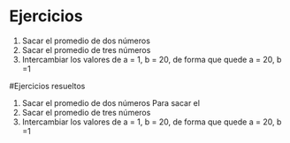# Ejercicios
1. Sacar el promedio de dos números
2. Sacar el promedio de tres números
3. Intercambiar los valores de a = 1, b = 20, de forma que quede a = 20, b =1


#Ejercicios resueltos
1. Sacar el promedio de dos números
Para sacar el 
2. Sacar el promedio de tres números
3. Intercambiar los valores de a = 1, b = 20, de forma que quede a = 20, b =1


